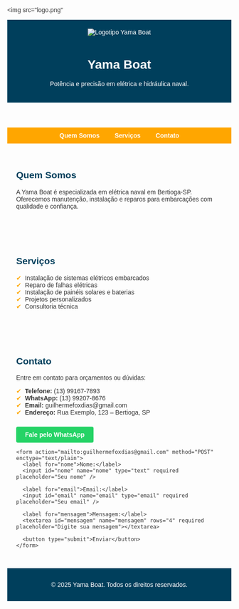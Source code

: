 <img src="logo.png"
<html lang="pt-BR">
<head>
  <meta charset="UTF-8" />
  <meta name="viewport" content="width=device-width, initial-scale=1.0"/>
  <title>Yama Boat - Elétrica Naval em Bertioga-SP</title>
  <meta name="description" content="Yama Boat é especialista em elétrica e hidráulica naval em Bertioga-SP. Serviços de qualidade para sua embarcação." />
  <style>
    body {
      margin: 0;
      font-family: Arial, sans-serif;
      background: #fdfdfd;
      color: #333;
    }
    header {
      background: #003f5c;
      color: white;
      text-align: center;
      padding: 20px;
    }
    header img {
      max-width: 150px;
      margin-bottom: 10px;
    }
    nav {
      background: #ffa600;
      text-align: center;
      padding: 10px;
    }
    nav a {
      color: white;
      margin: 0 15px;
      font-weight: bold;
      text-decoration: none;
    }
    section {
      max-width: 900px;
      margin: auto;
      padding: 30px 20px;
    }
    h2 {
      color: #003f5c;
    }
    ul {
      list-style: none;
      padding: 0;
    }
    ul li::before {
      content: "✔";
      margin-right: 8px;
      color: #ffa600;
    }
    form {
      display: flex;
      flex-direction: column;
      gap: 10px;
      margin-top: 20px;
    }
    input, textarea {
      padding: 10px;
      border: 1px solid #ccc;
      border-radius: 4px;
      font-size: 1rem;
    }
    button {
      background-color: #003f5c;
      color: white;
      padding: 10px;
      border: none;
      border-radius: 4px;
      font-size: 1rem;
      cursor: pointer;
    }
    button:hover {
      background-color: #002c42;
    }
    .whatsapp-button {
      display: inline-block;
      background-color: #25D366;
      color: white;
      padding: 10px 20px;
      text-decoration: none;
      border-radius: 4px;
      margin-top: 10px;
      font-weight: bold;
    }
    .whatsapp-button:hover {
      background-color: #1ebe57;
    }
    footer {
      background: #003f5c;
      color: white;
      text-align: center;
      padding: 15px;
    }
  </style>
</head>
<body>
  <header>
    <img src="logo.png" alt="Logotipo Yama Boat" />
    <h1>Yama Boat</h1>
    <p>Potência e precisão em elétrica e hidráulica naval.</p>
  </header>

  <nav>
    <a href="#quem-somos">Quem Somos</a>
    <a href="#servicos">Serviços</a>
    <a href="#contato">Contato</a>
  </nav>

  <section id="quem-somos">
    <h2>Quem Somos</h2>
    <p>A Yama Boat é especializada em elétrica naval em Bertioga-SP. Oferecemos manutenção, instalação e reparos para embarcações com qualidade e confiança.</p>
  </section>

  <section id="servicos">
    <h2>Serviços</h2>
    <ul>
      <li>Instalação de sistemas elétricos embarcados</li>
      <li>Reparo de falhas elétricas</li>
      <li>Instalação de painéis solares e baterias</li>
      <li>Projetos personalizados</li>
      <li>Consultoria técnica</li>
    </ul>
  </section>

  <section id="contato">
    <h2>Contato</h2>
    <p>Entre em contato para orçamentos ou dúvidas:</p>
    <ul>
      <li><strong>Telefone:</strong> (13) 99167-7893</li>
      <li><strong>WhatsApp:</strong> (13) 99207-8676</li>
      <li><strong>Email:</strong> guilhermefoxdias@gmail.com</li>
      <li><strong>Endereço:</strong> Rua Exemplo, 123 – Bertioga, SP</li>
    </ul>
    <a class="whatsapp-button" href="https://wa.me/5513992078676" target="_blank">Fale pelo WhatsApp</a>

    <form action="mailto:guilhermefoxdias@gmail.com" method="POST" enctype="text/plain">
      <label for="nome">Nome:</label>
      <input id="nome" name="nome" type="text" required placeholder="Seu nome" />

      <label for="email">Email:</label>
      <input id="email" name="email" type="email" required placeholder="Seu email" />

      <label for="mensagem">Mensagem:</label>
      <textarea id="mensagem" name="mensagem" rows="4" required placeholder="Digite sua mensagem"></textarea>

      <button type="submit">Enviar</button>
    </form>
  </section>

  <footer>
    <p>&copy; 2025 Yama Boat. Todos os direitos reservados.</p>
  </footer>
</body>
</html>
